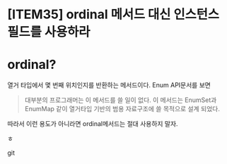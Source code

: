 # [ITEM35] ordinal 메서드 대신 인스턴스 필드를 사용하라

# ordinal?
열거 타입에서 몇 번째 위치인지를 반환하는 메서드이다. 
Enum API문서를 보면 
> 대부분의 프로그래머는 이 메서드를 쓸 일이 없다. 이 메서드는 EnumSet과 EnumMap 같이 열거타입 기반의 범용 자료구조에 쓸 목적으로 설계 되었다. 

따라서 이런 용도가 아니라면 ordinal메서드는 절대 사용하지 말자. 

ㅎ


git